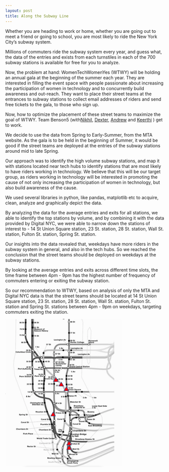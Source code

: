 ```yaml
---
layout: post
title: Along the Subway Line
---
```


Whether you are heading to work or home, whether you are going out to meet a friend or going to school, you are most likely to ride the New York City’s subway system. 

Millions of commuters ride the subway system every year, and guess what, the data of the entries and exists from each turnstiles in each of the 700 subway stations is available for free for  you to analyze.

Now, the problem at hand: WomenTechWomenYes (WTWY) will be holding an annual gala at the beginning of the summer each year. They are interested in filling the event space with people passionate about increasing the participation of women in technology and to concurrently build awareness and out-reach. They want to place their street teams at the entrances to subway stations to collect email addresses of riders and send free tickets to the gala, to those who sign up.

Now, how to optimize the placement of these street teams to maximize the goal of WTWY. Team Benson5 (with[Nikhil](https://github.com/nikhiliyengar), [Dexter](https://github.com/dextersealy), [Andrew](https://github.com/acatal3) and [Keerthi](https://github.com/KeerthiPamulaparthy) ) get to work.

We decide to use the data from Spring to Early-Summer, from the MTA website. As the gala is to be held in the beginning of Summer, it would be good if the street teams are deployed at the entries of the subway stations around mid to late Spring.

Our approach was to identify the high volume subway stations, and map it with stations located near tech hubs to identify stations that are most likely to have riders working in technology. We believe that this will be our target group, as riders working in technology will be interested in promoting the cause of not only increasing the participation of women in technology, but also build awareness of the cause. 

We used several libraries in python, like pandas, matplotlib etc to acquire, clean, analyze and graphically depict the data.

By analyzing the data for the average entries and exits for all stations, we able to identify the top stations by volume, and by combining it with the data provided by Digital NYC, we were able to narrow down the stations of interest to - 14 St Union Square station, 23 St. station, 28 St. station, Wall St. station, Fulton St. station, Spring St. station.

Our insights into the data revealed that, weekdays have more riders in the subway system in general, and also in the tech hubs. So we reached the conclusion that the street teams should be deployed on weekdays at the subway stations.

By looking at the average entries and exits across different time slots, the time frame between 4pm - 9pm has the highest number of frequency of commuters entering or exiting the subway station.

So our recommendation to WTWY, based on analysis of only the MTA and Digital NYC data is that the street teams should be located at 14 St Union Square station, 23 St. station, 28 St. station, Wall St. station, Fulton St. station and Spring St. stations between 4pm - 9pm on weekdays, targeting commuters exiting the station. 

![stations](https://github.com/KeerthiPamulaparthy/KeerthiPamulaparthy.github.io/blob/master/_posts/stations.png)



